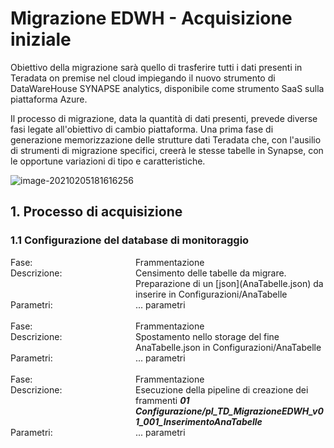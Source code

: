 # Migrazione EDWH - Acquisizione iniziale

Obiettivo della migrazione sarà quello di trasferire tutti i dati presenti in Teradata on premise nel cloud impiegando il nuovo strumento di DataWareHouse SYNAPSE analytics, disponibile come strumento SaaS sulla piattaforma Azure.

Il processo di migrazione, data la quantità di dati presenti, prevede diverse fasi legate all'obiettivo di cambio piattaforma. Una prima fase di generazione memorizzazione delle strutture dati Teradata che, con l'ausilio di strumenti di migrazione specifici, creerà le stesse tabelle in Synapse, con le opportune variazioni di tipo e caratteristiche.

![image-20210205181616256](Image_Step_Infasamento_Iniziale/image-20210205181616256.png)


## 1. Processo di acquisizione

### 1.1 Configurazione del database di monitoraggio

<div style="width:200px;float:left;">Fase:</div><div style="width:auto;margin-left:200px;">Frammentazione</div>
<div style="width:200px;float:left;">Descrizione:</div><div style="width:auto;margin-left:200px;">Censimento delle tabelle da migrare.<br />Preparazione di un [json](AnaTabelle.json) da inserire in Configurazioni/AnaTabelle</div>
<div style="width:200px;float:left;">Parametri:</div><div style="width:auto;margin-left:200px;">... parametri</div>

<br />

<div style="width:200px;float:left;">Fase:</div><div style="width:auto;margin-left:200px;">Frammentazione</div>
<div style="width:200px;float:left;">Descrizione:</div><div style="width:auto;margin-left:200px;">Spostamento nello storage del fine AnaTabelle.json in  Configurazioni/AnaTabelle</div>
<div style="width:200px;float:left;">Parametri:</div><div style="width:auto;margin-left:200px;">... parametri</div>

<br />

<div style="width:200px;float:left;">Fase:</div><div style="width:auto;margin-left:200px;">Frammentazione</div>
<div style="width:200px;float:left;">Descrizione:</div><div style="width:auto;margin-left:200px;">Esecuzione della pipeline di creazione dei frammenti <b><i>01 Configurazione/pl_TD_MigrazioneEDWH_v01_001_InserimentoAnaTabelle</i></b></div>
<div style="width:200px;float:left;">Parametri:</div><div style="width:auto;margin-left:200px;">... parametri</div>


